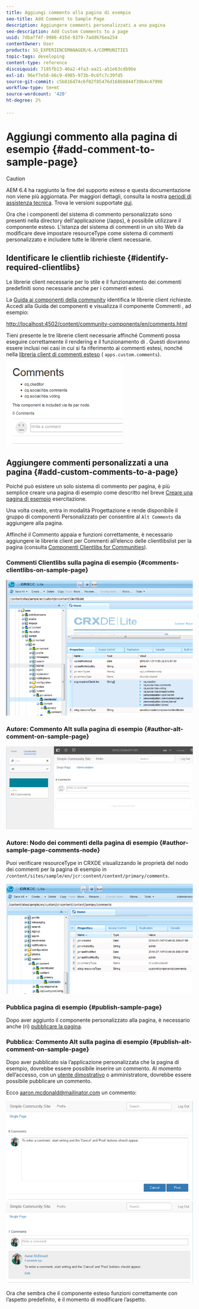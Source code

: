 ```yaml
---
title: Aggiungi commento alla pagina di esempio
seo-title: Add Comment to Sample Page
description: Aggiungere commenti personalizzati a una pagina
seo-description: Add Custom Comments to a page
uuid: 7dbaff4f-9986-435d-9379-7add676ea254
contentOwner: User
products: SG_EXPERIENCEMANAGER/6.4/COMMUNITIES
topic-tags: developing
content-type: reference
discoiquuid: 7185fb13-46a2-4fa3-aa21-a51e63cdb9be
exl-id: 96ef7e58-66c9-4985-973b-0c6fc7c39fd5
source-git-commit: c5b816d74c6f02f85476d16868844f39b4c47996
workflow-type: tm+mt
source-wordcount: '420'
ht-degree: 2%

---
```


# Aggiungi commento alla pagina di esempio {#add-comment-to-sample-page}

>[!CAUTION]
>
>AEM 6.4 ha raggiunto la fine del supporto esteso e questa documentazione non viene più aggiornata. Per maggiori dettagli, consulta la nostra [periodi di assistenza tecnica](https://helpx.adobe.com/it/support/programs/eol-matrix.html). Trova le versioni supportate [qui](https://experienceleague.adobe.com/docs/).

Ora che i componenti del sistema di commento personalizzato sono presenti nella directory dell&#39;applicazione (/apps), è possibile utilizzare il componente esteso. L&#39;istanza del sistema di commenti in un sito Web da modificare deve impostare resourceType come sistema di commenti personalizzato e includere tutte le librerie client necessarie.

## Identificare le clientlib richieste {#identify-required-clientlibs}

Le librerie client necessarie per lo stile e il funzionamento dei commenti predefiniti sono necessarie anche per i commenti estesi.

La [Guida ai componenti della community](components-guide.md) identifica le librerie client richieste. Accedi alla Guida dei componenti e visualizza il componente Commenti , ad esempio:

[http://localhost:4502/content/community-components/en/comments.html](http://localhost:4502/content/community-components/en/comments.html)

Tieni presente le tre librerie client necessarie affinché Commenti possa eseguire correttamente il rendering e il funzionamento di . Questi dovranno essere inclusi nei casi in cui si fa riferimento ai commenti estesi, nonché nella [libreria client di commenti esteso](extend-create-components.md#create-a-client-library-folder) ( `apps.custom.comments`).

![chlimage_1-47](assets/chlimage_1-47.png)

## Aggiungere commenti personalizzati a una pagina {#add-custom-comments-to-a-page}

Poiché può esistere un solo sistema di commento per pagina, è più semplice creare una pagina di esempio come descritto nel breve [Creare una pagina di esempio](create-sample-page.md) esercitazione.

Una volta creato, entra in modalità Progettazione e rende disponibile il gruppo di componenti Personalizzato per consentire al `Alt Comments` da aggiungere alla pagina.

Affinché il Commento appaia e funzioni correttamente, è necessario aggiungere le librerie client per Commenti all’elenco delle clientlibslist per la pagina (consulta [Componenti Clientlibs for Communities](clientlibs.md)).

### Commenti Clientlibs sulla pagina di esempio {#comments-clientlibs-on-sample-page}

![Commenti Clientlibs sulla pagina di esempio](assets/chlimage_1-48.png)

### Autore: Commento Alt sulla pagina di esempio {#author-alt-comment-on-sample-page}

![Commento Alt sulla pagina di esempio](assets/chlimage_1-49.png)

### Autore: Nodo dei commenti della pagina di esempio {#author-sample-page-comments-node}

Puoi verificare resourceType in CRXDE visualizzando le proprietà del nodo dei commenti per la pagina di esempio in `/content/sites/sample/en/jcr:content/content/primary/comments`.

![chlimage_1-50](assets/chlimage_1-50.png)

### Pubblica pagina di esempio {#publish-sample-page}

Dopo aver aggiunto il componente personalizzato alla pagina, è necessario anche (ri) [pubblicare la pagina](sites-console.md#publishing-the-site).

### Pubblica: Commento Alt sulla pagina di esempio {#publish-alt-comment-on-sample-page}

Dopo aver pubblicato sia l’applicazione personalizzata che la pagina di esempio, dovrebbe essere possibile inserire un commento. Al momento dell’accesso, con un [utente dimostrativo](tutorials.md#demo-users) o amministratore, dovrebbe essere possibile pubblicare un commento.

Ecco aaron.mcdonald@mailinator.com un commento:

![chlimage_1-51](assets/chlimage_1-51.png) ![chlimage_1-52](assets/chlimage_1-52.png)

Ora che sembra che il componente esteso funzioni correttamente con l’aspetto predefinito, è il momento di modificare l’aspetto.
